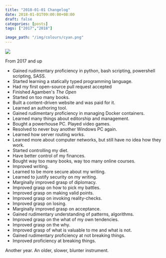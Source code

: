 ```yaml
---
title: "2018-01-01 Changelog"
date: 2018-01-01T09:00:00+08:00
draft: false
categories: [posts]
tags: ["2017","2018"]

image_path: "/img/colours/cyan.png"
---
```

![](/img/colours/cyan.png)

From 2017 and up

- Gained rudimentary proficiency in python, bash scripting, powershell scripting, SASS.
- Started learning a statically typed programming language.
- Had my first open-source pull request accepted
- Finished Agamben's _The Open_
- Started on too many books.
- Built a content-driven website and was paid for it.
- Learned an authoring tool.
- Gained rudimentary proficiency in managing Docker containers.
- Learned many things about editorship and management.
- Bought a powerhouse PC. Played video games.
- Resolved to never buy another Windows PC again.
- Learned how server routing works.
- Learned more about computer networks, but still have no idea how they work.
- Started controlling my diet.
- Have better control of my finances.
- Bought way too many books, way too many online courses.
- Improved writing.
- Learned to be more secure about my writing.
- Learned to justify security on my writing.
- Marginally improved grasp of diplomacy.
- Improved grasp on how to pick my battles.
- Improved grasp on making valid points.
- Improved grasp on invoking reality-checks.
- Improved grasp on losing.
- Marginally improved grasp on acceptance.
- Gained rudimentary understanding of patterns, algorithms.
- Improved grasp on the what of my own tendencies.
- Improved grasp on the why.
- Improved grasp of what is valuable to me and what is not.
- Gained rudimentary proficiency at not breaking things.
- Improved proficiency at breaking things.

Another year. An older, slower, blunter instrument.

